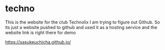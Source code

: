 # techno
This is the website for the club Technolix 
I am trying to figure out Github. 
So its just a website pushed to github and used it as a hosting service and the website link is right there for demo

https://sasukeuchicha.github.io/

